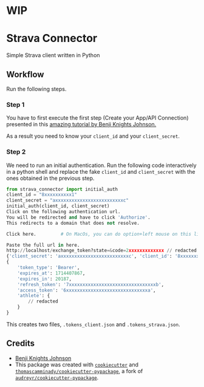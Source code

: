 # WIP

# Strava Connector

Simple Strava client written in Python

## Workflow

Run the following steps.

### Step 1

You have to first execute the first step (Create your App/API Connection) presented in this [amazing tutorial by Benji Knights Johnson.](https://medium.com/swlh/using-python-to-connect-to-stravas-api-and-analyse-your-activities-dummies-guide-5f49727aac86)

As a result you need to know your `client_id` and your `client_secret`.

### Step 2

We need to run an initial authentication. Run the following code interactively in a python shell and replace the fake `client_id` and `client_secret` with the ones obtained in the previous step.

```python
from strava_connector import initial_auth
client_id = "8xxxxxxxxxx1"
client_secret = "axxxxxxxxxxxxxxxxxxxxxxxxxc"
initial_auth(client_id, client_secret)
Click on the following authentication url.
You will be redirected and have to click 'Authorize'.
This redirects to a domain that does not resolve.

Click here.         # On MacOs, you can do option+left mouse on this link.

Paste the full url in here.
http://localhost/exchange_token?state=&code=2xxxxxxxxxxxxx // redacted
{'client_secret': 'axxxxxxxxxxxxxxxxxxxxxxxxxc', 'client_id': '8xxxxxxxxxx1'}
{
    'token_type': 'Bearer',
    'expires_at': 1714407867,
    'expires_in': 20187,
    'refresh_token': '7xxxxxxxxxxxxxxxxxxxxxxxxxxxxxxxxb',
    'access_token': '6xxxxxxxxxxxxxxxxxxxxxxxxxxxxxxa',
    'athlete': {
        // redacted
    }
}
```

This creates two files, `.tokens_client.json` and `.tokens_strava.json`.

## Credits

- [Benji Knights Johnson](https://medium.com/swlh/using-python-to-connect-to-stravas-api-and-analyse-your-activities-dummies-guide-5f49727aac86)
- This package was created with [`cookiecutter`](https://github.com/audreyr/cookiecutter) and [`thomascamminady/cookiecutter-pypackage`](https://github.com/thomascamminady/cookiecutter-pypackage), a fork of [`audreyr/cookiecutter-pypackage`](https://github.com/audreyr/cookiecutter-pypackage).
